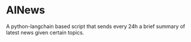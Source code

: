 # AINews
A python-langchain based script that sends every 24h a brief summary of latest news given certain topics.
